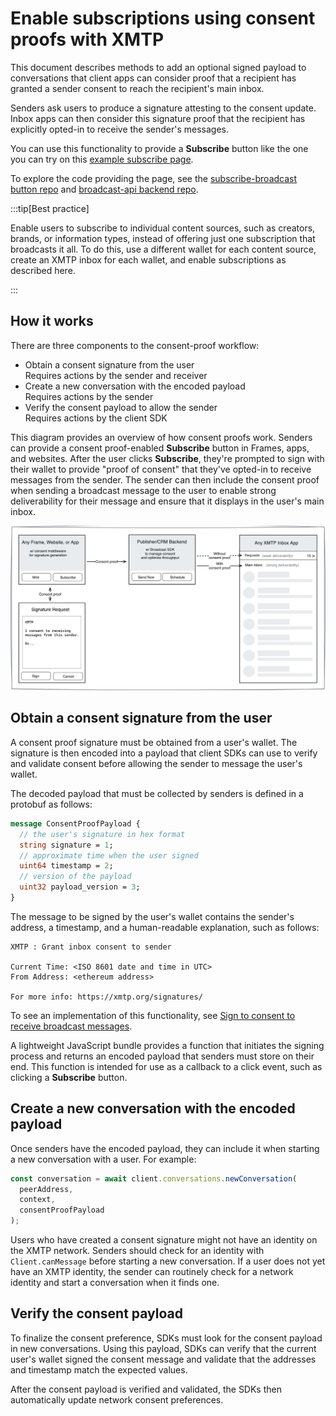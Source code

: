 # Enable subscriptions using consent proofs with XMTP

This document describes methods to add an optional signed payload to conversations that client apps can consider proof that a recipient has granted a sender consent to reach the recipient's main inbox.

Senders ask users to produce a signature attesting to the consent update. Inbox apps can then consider this signature proof that the recipient has explicitly opted-in to receive the sender's messages.

You can use this functionality to provide a **Subscribe** button like the one you can try on this [example subscribe page](https://subscribe-broadcast.vercel.app/subscribe/button). 

To explore the code providing the page, see the [subscribe-broadcast button repo](https://github.com/alexrisch/subscribe-broadcast/blob/main/src/app/subscribe/button/page.tsx) and [broadcast-api backend repo](https://github.com/alexrisch/broadcast-api/blob/main/src/index.ts#L51).

:::tip[Best practice]

Enable users to subscribe to individual content sources, such as creators, brands, or information types, instead of offering just one subscription that broadcasts it all. To do this, use a different wallet for each content source, create an XMTP inbox for each wallet, and enable subscriptions as described here.

:::

## How it works

There are three components to the consent-proof workflow:

- Obtain a consent signature from the user  
Requires actions by the sender and receiver
- Create a new conversation with the encoded payload  
Requires actions by the sender
- Verify the consent payload to allow the sender  
Requires actions by the client SDK

This diagram provides an overview of how consent proofs work. Senders can provide a consent proof-enabled **Subscribe** button in Frames, apps, and websites. After the user clicks **Subscribe**, they're prompted to sign with their wallet to provide "proof of consent" that they've opted-in to receive messages from the sender. The sender can then include the consent proof when sending a broadcast message to the user to enable strong deliverability for their message and ensure that it displays in the user's main inbox.

![Diagram illustrating how consent proofs can be surfaced in Frames, websites, and apps to enable a user to provide consent to receive messages from a sender. The sender can then use the consent proof to ensure that their message is displayed in the user's main inbox.](https://raw.githubusercontent.com/xmtp/docs-xmtp-org/main/docs/pages/img/consent-proof-flow.png)

## Obtain a consent signature from the user

A consent proof signature must be obtained from a user's wallet. The signature is then encoded into a payload that client SDKs can use to verify and validate consent before allowing the sender to message the user's wallet.

The decoded payload that must be collected by senders is defined in a protobuf as follows:

```proto [Protobuf]
message ConsentProofPayload {
  // the user's signature in hex format
  string signature = 1;
  // approximate time when the user signed
  uint64 timestamp = 2;
  // version of the payload
  uint32 payload_version = 3;
}
```

The message to be signed by the user's wallet contains the sender's address, a timestamp, and a human-readable explanation, such as follows:

```text
XMTP : Grant inbox consent to sender

Current Time: <ISO 8601 date and time in UTC>
From Address: <ethereum address>

For more info: https://xmtp.org/signatures/
```

To see an implementation of this functionality, see [Sign to consent to receive broadcast messages](/protocol/signatures#sign-to-consent-to-receive-broadcast-messages).

A lightweight JavaScript bundle provides a function that initiates the signing process and returns an encoded payload that senders must store on their end. This function is intended for use as a callback to a click event, such as clicking a **Subscribe** button.

## Create a new conversation with the encoded payload

Once senders have the encoded payload, they can include it when starting a new conversation with a user. For example:

```js [JavaScript]
const conversation = await client.conversations.newConversation(
  peerAddress,
  context,
  consentProofPayload
);
```

Users who have created a consent signature might not have an identity on the XMTP network. Senders should check for an identity with `Client.canMessage` before starting a new conversation. If a user does not yet have an XMTP identity, the sender can routinely check for a network identity and start a conversation when it finds one.

##  Verify the consent payload

To finalize the consent preference, SDKs must look for the consent payload in new conversations. Using this payload, SDKs can verify that the current user's wallet signed the consent message and validate that the addresses and timestamp match the expected values.

After the consent payload is verified and validated, the SDKs then automatically update network consent preferences.
